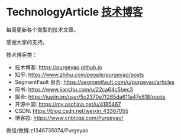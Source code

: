 # TechnologyArticle [技术博客](https://purgeyao.github.io)

每周更新各个类型的技术文章。

感谢大家的支持。

技术博客类：
- 技术博客: https://purgeyao.github.io
- 知乎: https://www.zhihu.com/people/purgeyao/posts
- SegmentFault 思否: https://segmentfault.com/u/purgeyao/articles
- 简书: https://www.jianshu.com/u/22ca64c5bec3
- 掘金: https://juejin.im/user/5c2370e7f265da611a47e818/posts
- 开源中国: https://my.oschina.net/u/4185467
- CSDN: https://blog.csdn.net/weixin_43367055
- 博客园: https://www.cnblogs.com/Purgeyao/

微信/微博:z1346735074/Purgeyao
